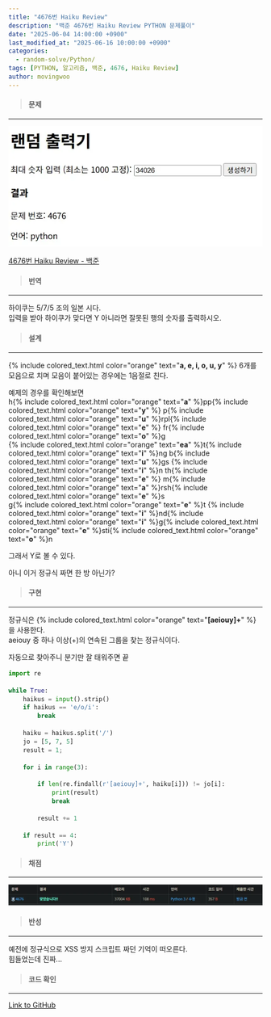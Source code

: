 ```yaml
---
title: "4676번 Haiku Review"
description: "백준 4676번 Haiku Review PYTHON 문제풀이"
date: "2025-06-04 14:00:00 +0900"
last_modified_at: "2025-06-16 10:00:00 +0900"
categories: 
  - random-solve/Python/
tags: [PYTHON, 알고리즘, 백준, 4676, Haiku Review]
author: movingwoo
---
```

> #### 문제  
---  
  
![img01](/assets/images/posts/random-solve/Python/2025-06-04-4676/img01.webp)  
  
[4676번 Haiku Review - 백준](https://www.acmicpc.net/problem/4676)  
   
> #### 번역  
---  
  
하이쿠는 5/7/5 조의 일본 시다.  
입력을 받아 하이쿠가 맞다면 Y 아니라면 잘못된 행의 숫자를 출력하시오.   
  
> #### 설계  
---
  
{% include colored_text.html color="orange" text="**a, e, i, o, u, y**" %} 6개를 모음으로 치며 모음이 붙어있는 경우에는 1음절로 친다.  
  
예제의 경우를 확인해보면  
h{% include colored_text.html color="orange" text="**a**" %}pp{% include colored_text.html color="orange" text="**y**" %} p{% include colored_text.html color="orange" text="**u**" %}rpl{% include colored_text.html color="orange" text="**e**" %} fr{% include colored_text.html color="orange" text="**o**" %}g  
{% include colored_text.html color="orange" text="**ea**" %}t{% include colored_text.html color="orange" text="**i**" %}ng b{% include colored_text.html color="orange" text="**u**" %}gs {% include colored_text.html color="orange" text="**i**" %}n th{% include colored_text.html color="orange" text="**e**" %} m{% include colored_text.html color="orange" text="**a**" %}rsh{% include colored_text.html color="orange" text="**e**" %}s  
g{% include colored_text.html color="orange" text="**e**" %}t {% include colored_text.html color="orange" text="**i**" %}nd{% include colored_text.html color="orange" text="**i**" %}g{% include colored_text.html color="orange" text="**e**" %}sti{% include colored_text.html color="orange" text="**o**" %}n  
  
그래서 Y로 볼 수 있다.  
  
아니 이거 정규식 짜면 한 방 아닌가?  
  
> #### 구현  
---  
  
정규식은 {% include colored_text.html color="orange" text="**[aeiouy]+**" %} 을 사용한다.  
aeiouy 중 하나 이상(+)의 연속된 그룹을 찾는 정규식이다.  
  
자동으로 찾아주니 분기만 잘 태워주면 끝  
  
```python
import re

while True:
    haikus = input().strip()
    if haikus == 'e/o/i':
        break

    haiku = haikus.split('/')
    jo = [5, 7, 5]
    result = 1;
    
    for i in range(3):

        if len(re.findall(r'[aeiouy]+', haiku[i])) != jo[i]:
            print(result)
            break

        result += 1
    
    if result == 4:
        print('Y')
```
  
> #### 채점  
---  

![img02](/assets/images/posts/random-solve/Python/2025-06-04-4676/img02.webp)  
  
> #### 반성  
---  
  
예전에 정규식으로 XSS 방지 스크립트 짜던 기억이 떠오른다.  
힘들었는데 진짜...  
  
> #### 코드 확인   
---  
  
[Link to GitHub](https://raw.githubusercontent.com/movingwoo/movingwoo-snippets/refs/heads/main/random-solve/Python/2025-06-04-4676.py)